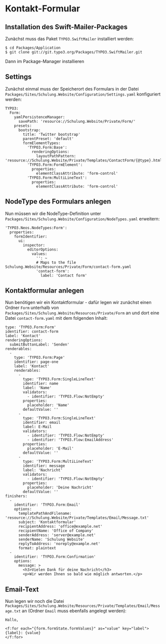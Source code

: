# Kontakt-Formular

## Installation des Swift-Mailer-Packages

Zunächst muss das Paket `TYPO3.SwiftMailer` installiert werden:

```
$ cd Packages/Application
$ git clone git://git.typo3.org/Packages/TYPO3.SwiftMailer.git

```

Dann im Package-Manager installieren

## Settings

Zunächst einmal muss der Speicherort des Formulars in der Datei `Packages/Sites/Schulung.Website/Configuration/Settings.yaml` konfiguriert werden:

```
TYPO3:
  Form:
    yamlPersistenceManager:
      savePath: 'resource://Schulung.Website/Private/Form/'
    presets:
      bootstrap:
        title: 'Twitter bootstrap'
        parentPreset: 'default'
        formElementTypes:
          'TYPO3.Form:Base':
            renderingOptions:
              layoutPathPattern: 'resource://Schulung.Website/Private/Templates/ContactForm/{@type}.html'
          'TYPO3.Form:FormElement':
            properties:
              elementClassAttribute: 'form-control'
          'TYPO3.Form:MultiLineText':
            properties:
              elementClassAttribute: 'form-control'
```

## NodeType des Formulars anlegen

Nun müssen wir die NodeType-Definition unter `Packages/Sites/Schulung.Website/Configuration/NodeTypes.yaml` erweitern:

```
'TYPO3.Neos.NodeTypes:Form':
  properties:
    formIdentifier:
      ui:
        inspector:
          editorOptions:
            values:
              '': ~
              # Maps to the file Schulung.Website/Resources/Private/Form/contact-form.yaml
              'contact-form':
                label: 'Contact form'
```

## Kontaktformular anlegen

Nun benötigen wir ein Kontaktformular - dafür legen wir zunächst einen Ordner `Form` unterhalb von `Packages/Sites/Schulung.Website/Resources/Private/Form` an und dort eine Datei `contact-form.yaml` mit dem folgenden Inhalt:

```
type: 'TYPO3.Form:Form'
identifier: contact-form
label: 'Kontact'
renderingOptions:
  submitButtonLabel: 'Senden'
renderables:
  -
    type: 'TYPO3.Form:Page'
    identifier: page-one
    label: 'Kontact'
    renderables:
      -
        type: 'TYPO3.Form:SingleLineText'
        identifier: name
        label: 'Name'
        validators:
          - identifier: 'TYPO3.Flow:NotEmpty'
        properties:
          placeholder: 'Name'
        defaultValue: ''
      -
        type: 'TYPO3.Form:SingleLineText'
        identifier: email
        label: E-Mail
        validators:
          - identifier: 'TYPO3.Flow:NotEmpty'
          - identifier: 'TYPO3.Flow:EmailAddress'
        properties:
          placeholder: 'E-Mail'
        defaultValue: ''
      -
        type: 'TYPO3.Form:MultiLineText'
        identifier: message
        label: 'Nachricht'
        validators:
          - identifier: 'TYPO3.Flow:NotEmpty'
        properties:
          placeholder: 'Deine Nachricht'
        defaultValue: ''
finishers:
  -
    identifier: 'TYPO3.Form:Email'
    options:
      templatePathAndFilename: 'resource://Schulung.Website/Private/Templates/Email/Message.txt'
      subject: 'Kontaktformular'
      recipientAddress: 'office@example.net'
      recipientName: 'Office of Company'
      senderAddress: 'server@example.net'
      senderName: 'Schulung Website'
      replyToAddress: 'noreply@example.net'
      format: plaintext
  -
    identifier: 'TYPO3.Form:Confirmation'
    options:
      message: >
        <h3>Vielen Dank für deine Nachricht</h3>
        <p>Wir werden Ihnen so bald wie möglich antworten.</p>
```

## Email-Text

Nun legen wir noch die Datei `Packages/Sites/Schulung.Website/Resources/Private/Templates/Email/Message.txt` an (Ordner `Email` muss ebenfalls angelegt werden):

```
Hallo,

<f:for each="{form.formState.formValues}" as="value" key="label">
{label}: {value}
</f:for>
```
